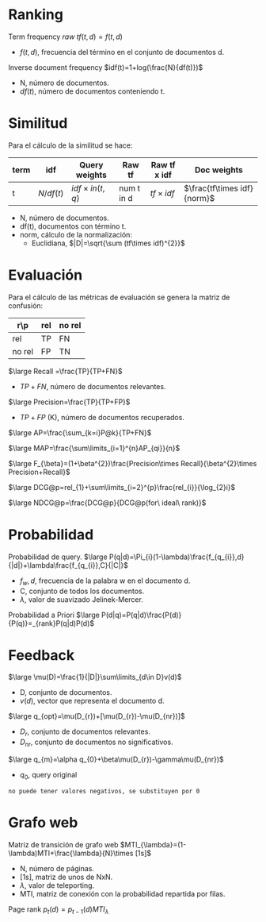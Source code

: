 # Ranking
Term frequency
$raw\ tf(t,d)=f(t,d)$
- $f(t,d)$, frecuencia del término en el conjunto de documentos d.

Inverse document frequency
$idf(t)=1+log(\frac{N}{df(t)})$
- N, número de documentos.
- $df(t)$, número de documentos conteniendo t.

# Similitud
Para el cálculo de la similitud se hace:

| term | idf       | Query weights       | Raw tf     | Raw tf x idf   | Doc weights                 |
| ---- | --------- | ------------------- | ---------- | -------------- | --------------------------- |
| t    | $N/df(t)$ | $idf\times in(t,q)$ | num t in d | $tf\times idf$ | $\frac{tf\times idf}{norm}$ |
- N, número de documentos.
- df(t), documentos con término t.
- norm, cálculo de la normalización:
	- Euclidiana, $|D|=\sqrt{\sum (tf\times idf)^{2}}$

# Evaluación
Para el cálculo de las métricas de evaluación se genera la matriz de confusión:

| r\p    | rel | no rel |
| ------ | --- | ------ |
| rel    | TP  | FN     |
| no rel | FP  | TN     |
$\large Recall =\frac{TP}{TP+FN}$
- $TP+FN$, número de documentos relevantes.

$\large Precision=\frac{TP}{TP+FP}$
- $TP+FP$ (K), número de documentos recuperados.

$\large AP=\frac{\sum_{k=i}P@k}{TP+FN}$

$\large MAP=\frac{\sum\limits_{i=1}^{n}AP_{qi}}{n}$

$\large F_{\beta}=(1+\beta^{2})\frac{Precision\times Recall}{\beta^{2}\times Precision+Recall}$

$\large DCG@p=rel_{1}+\sum\limits_{i=2}^{p}\frac{rel_{i}}{\log_{2}i}$

$\large NDCG@p=\frac{DCG@p}{DCG@p(for\ ideal\ rank)}$
# Probabilidad
Probabilidad de query.
$\large P(q|d)=\Pi_{i}(1-\lambda)\frac{f_{q_{i}},d}{|d|}+\lambda\frac{f_{q_{i}},C}{|C|}$
- $f_{w},d$, frecuencia de la palabra w en el documento d.
- C, conjunto de todos los documentos.
- $\lambda$, valor de suavizado Jelinek-Mercer.

Probabilidad a Priori
$\large P(d|q)=P(q|d)\frac{P(d)}{P(q)}=_{rank}P(q|d)P(d)$
# Feedback
$\large \mu(D)=\frac{1}{|D|}\sum\limits_{d\in D}v(d)$
- D, conjunto de documentos.
- $v(d)$, vector que representa el documento d.

$\large q_{opt}=\mu(D_{r})+[\mu(D_{r})-\mu(D_{nr})]$
- $D_{r}$, conjunto de documentos relevantes.
- $D_{nr}$, conjunto de documentos no significativos.

$\large q_{m}=\alpha q_{0}+\beta\mu(D_{r})-\gamma\mu(D_{nr})$
- $q_{0}$, query original

```note!
no puede tener valores negativos, se substituyen por 0
```
# Grafo web
Matriz de transición de grafo web
$MTI_{\lambda}=(1-\lambda)MTI+\frac{\lambda}{N}\times [1s]$
- N, número de páginas.
- [1s], matriz de unos de NxN.
- $\lambda$, valor de teleporting.
- MTI, matriz de conexión con la probabilidad repartida por filas.

Page rank
$p_{t}(d)=p_{t-1}(d)MTI_{\lambda}$